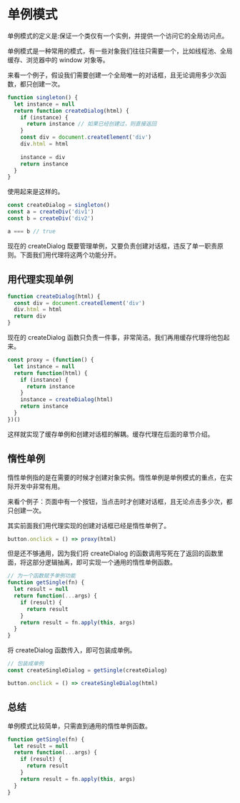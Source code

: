 # 单例模式

单例模式的定义是:保证一个类仅有一个实例，并提供一个访问它的全局访问点。

单例模式是一种常用的模式，有一些对象我们往往只需要一个，比如线程池、全局缓存、浏览器中的 window 对象等。

来看一个例子，假设我们需要创建一个全局唯一的对话框，且无论调用多少次函数，都只创建一次。

```javascript
function singleton() {
  let instance = null
  return function createDialog(html) {
    if (instance) {
      return instance // 如果已经创建过，则直接返回
    }
    const div = document.createElement('div')
    div.html = html
    
    instance = div
    return instance
  }
}
```

使用起来是这样的。

```javascript
const createDialog = singleton()
const a = createDiv('div1')
const b = createDiv('div2')

a === b // true
```

现在的 createDialog 既要管理单例，又要负责创建对话框，违反了单一职责原则。下面我们用代理将这两个功能分开。

## 用代理实现单例

```javascript
function createDialog(html) {
  const div = document.createElement('div')
  div.html = html
  return div
}
```

现在的 createDialog 函数只负责一件事，非常简洁。我们再用缓存代理将他包起来。

```javascript
const proxy = (function() {
  let instance = null
  return function(html) {
    if (instance) {
      return instance
    }
    instance = createDialog(html)
    return instance
  }
})()
```

这样就实现了缓存单例和创建对话框的解耦。缓存代理在后面的章节介绍。

## 惰性单例

惰性单例指的是在需要的时候才创建对象实例。惰性单例是单例模式的重点，在实际开发中非常有用。

来看个例子：页面中有一个按钮，当点击时才创建对话框，且无论点击多少次，都只创建一次。

其实前面我们用代理实现的创建对话框已经是惰性单例了。

```javascript
button.onclick = () => proxy(html)
```

但是还不够通用，因为我们将 createDialog 的函数调用写死在了返回的函数里面，将这部分逻辑抽离，即可实现一个通用的惰性单例函数。

```javascript
// 为一个函数赋予单例功能
function getSingle(fn) {
  let result = null
  return function(...args) {
    if (result) {
      return result
    }
    return result = fn.apply(this, args)
  }
}
```

将 createDialog 函数传入，即可包装成单例。

```javascript
// 包装成单例
const createSingleDialog = getSingle(createDialog)

button.onclick = () => createSingleDialog(html)
```

## 总结

单例模式比较简单，只需直到通用的惰性单例函数。

```javascript
function getSingle(fn) {
  let result = null
  return function(...args) {
    if (result) {
      return result
    }
    return result = fn.apply(this, args)
  }
}
```

